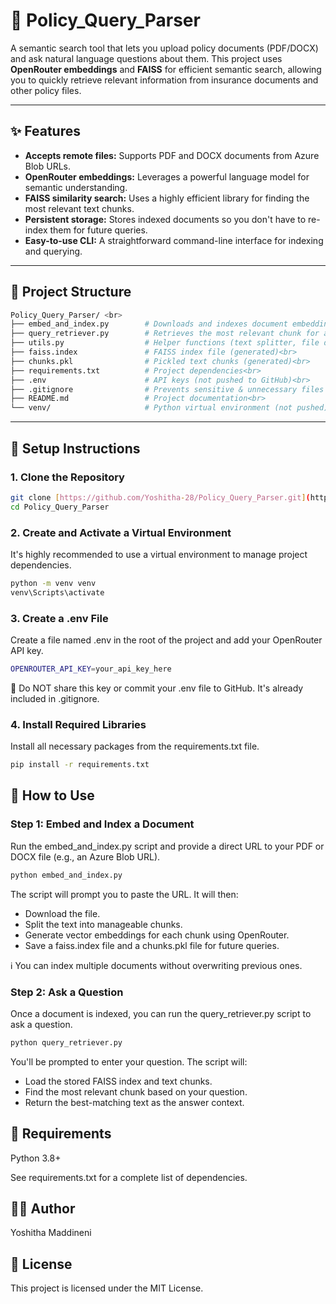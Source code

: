 # 🧠 Policy_Query_Parser

A semantic search tool that lets you upload policy documents (PDF/DOCX) and ask natural language questions about them. This project uses **OpenRouter embeddings** and **FAISS** for efficient semantic search, allowing you to quickly retrieve relevant information from insurance documents and other policy files.

---

## ✨ Features

* **Accepts remote files:** Supports PDF and DOCX documents from Azure Blob URLs.
* **OpenRouter embeddings:** Leverages a powerful language model for semantic understanding.
* **FAISS similarity search:** Uses a highly efficient library for finding the most relevant text chunks.
* **Persistent storage:** Stores indexed documents so you don't have to re-index them for future queries.
* **Easy-to-use CLI:** A straightforward command-line interface for indexing and querying.

---

## 📁 Project Structure

```bash
Policy_Query_Parser/ <br>
├── embed_and_index.py        # Downloads and indexes document embeddings<br>
├── query_retriever.py        # Retrieves the most relevant chunk for a question<br>
├── utils.py                  # Helper functions (text splitter, file downloader)<br>
├── faiss.index               # FAISS index file (generated)<br>
├── chunks.pkl                # Pickled text chunks (generated)<br>
├── requirements.txt          # Project dependencies<br>
├── .env                      # API keys (not pushed to GitHub)<br>
├── .gitignore                # Prevents sensitive & unnecessary files from being pushed<br>
├── README.md                 # Project documentation<br>
└── venv/                     # Python virtual environment (not pushed)<br>
```

---

## 🚀 Setup Instructions

### 1. Clone the Repository

```bash
git clone [https://github.com/Yoshitha-28/Policy_Query_Parser.git](https://github.com/Yoshitha-28/Policy_Query_Parser.git)
cd Policy_Query_Parser
```

### 2. Create and Activate a Virtual Environment
It's highly recommended to use a virtual environment to manage project dependencies.
```bash
python -m venv venv
venv\Scripts\activate
```

### 3. Create a .env File
Create a file named .env in the root of the project and add your OpenRouter API key.
```bash
OPENROUTER_API_KEY=your_api_key_here
```
🔐 Do NOT share this key or commit your .env file to GitHub. It's already included in .gitignore.

### 4. Install Required Libraries
Install all necessary packages from the requirements.txt file.
```bash
pip install -r requirements.txt
```
## 📄 How to Use
### Step 1: Embed and Index a Document
Run the embed_and_index.py script and provide a direct URL to your PDF or DOCX file (e.g., an Azure Blob URL).
```bash
python embed_and_index.py
```
The script will prompt you to paste the URL. It will then:
- Download the file.
- Split the text into manageable chunks.
- Generate vector embeddings for each chunk using OpenRouter.
- Save a faiss.index file and a chunks.pkl file for future queries.

ℹ️ You can index multiple documents without overwriting previous ones.

### Step 2: Ask a Question
Once a document is indexed, you can run the query_retriever.py script to ask a question.

```bash
python query_retriever.py
```
You'll be prompted to enter your question. The script will:
- Load the stored FAISS index and text chunks.
- Find the most relevant chunk based on your question.
- Return the best-matching text as the answer context.

## 🧪 Requirements
Python 3.8+

See requirements.txt for a complete list of dependencies.

## 🧑‍💻 Author
Yoshitha Maddineni

## 📜 License
This project is licensed under the MIT License.
